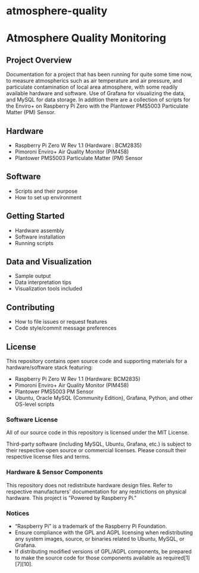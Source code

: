 # atmosphere-quality

# Atmosphere Quality Monitoring

## Project Overview
Documentation for a project that has been running for quite some time now, to measure atmospherics such as air temperature and air pressure, and particulate contamination of local area atmosphere, with some readily available hardware and software. Use of Grafana for visualizing the data, and MySQL for data storage. 
In addition there are a collection of scripts for the Enviro+ on Raspberry Pi Zero with the Plantower PMS5003 Particulate Matter (PM) Sensor.

## Hardware
- Raspberry Pi Zero W Rev 1.1 (Hardware	: BCM2835)
- Pimoroni Enviro+ Air Quality Monitor (PIM458)
- Plantower PMS5003 Particulate Matter (PM) Sensor

## Software
- Scripts and their purpose
- How to set up environment

## Getting Started
- Hardware assembly
- Software installation
- Running scripts

## Data and Visualization
- Sample output
- Data interpretation tips
- Visualization tools included

## Contributing
- How to file issues or request features
- Code style/commit message preferences

## License

This repository contains open source code and supporting materials for a hardware/software stack featuring:
- Raspberry Pi Zero W Rev 1.1 (Hardware: BCM2835)
- Pimoroni Enviro+ Air Quality Monitor (PIM458)
- Plantower PMS5003 PM Sensor
- Ubuntu, Oracle MySQL (Community Edition), Grafana, Python, and other OS-level scripts

### Software License

All of our source code in this repository is licensed under the MIT License.

Third-party software (including MySQL, Ubuntu, Grafana, etc.) is subject to their respective open source or commercial licenses. Please consult their respective license files and terms.

### Hardware & Sensor Components

This repository does not redistribute hardware design files. Refer to respective manufacturers' documentation for any restrictions on physical hardware. This project is "Powered by Raspberry Pi." 

### Notices

- “Raspberry Pi” is a trademark of the Raspberry Pi Foundation.
- Ensure compliance with the GPL and AGPL licensing when redistributing any system images, source, or binaries related to Ubuntu, MySQL, or Grafana.
- If distributing modified versions of GPL/AGPL components, be prepared to make the source code for those components available as required[1][7][10].
